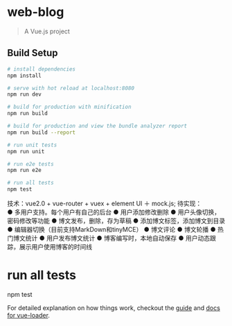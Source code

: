 # web-blog

> A Vue.js project

## Build Setup

``` bash
# install dependencies
npm install

# serve with hot reload at localhost:8080
npm run dev

# build for production with minification
npm run build

# build for production and view the bundle analyzer report
npm run build --report

# run unit tests
npm run unit

# run e2e tests
npm run e2e

# run all tests
npm test
```

技术：vue2.0 + vue-router + vuex + element UI ＋ mock.js;
待实现：  
  ● 多用户支持。每个用户有自己的后台
  ● 用户添加修改删除
  ● 用户头像切换，密码修改等功能
  ● 博文发布，删除，存为草稿
  ● 添加博文标签，添加博文到目录
  ● 编辑器切换（目前支持MarkDown和tinyMCE）
  ● 博文评论
  ● 博文轮播
  ● 热门博文统计
  ● 用户发布博文统计
  ● 博客编写时，本地自动保存
  ● 用户动态跟踪，展示用户使用博客的时间线

# run all tests
npm test

For detailed explanation on how things work, checkout the [guide](http://vuejs-templates.github.io/webpack/) and [docs for vue-loader](http://vuejs.github.io/vue-loader).
